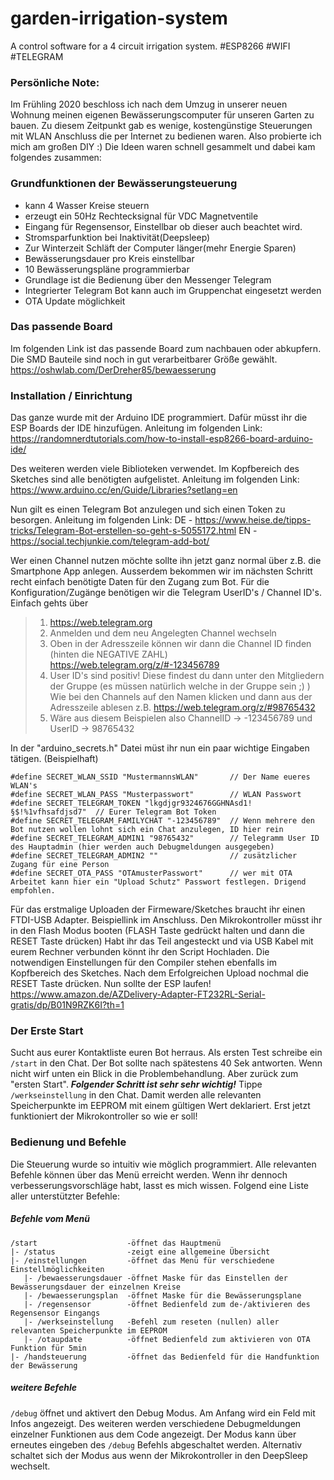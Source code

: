 # garden-irrigation-system
A control software for a 4 circuit irrigation system. #ESP8266 #WIFI #TELEGRAM

### Persönliche Note:
Im Frühling 2020 beschloss ich nach dem Umzug in unserer neuen Wohnung meinen eigenen Bewässerungscomputer für unseren Garten zu bauen. Zu diesem Zeitpunkt gab es wenige, kostengünstige Steuerungen mit WLAN Anschluss die per Internet zu bedienen waren. Also probierte ich mich am großen DIY :) Die Ideen waren schnell gesammelt und dabei kam folgendes zusammen:

### Grundfunktionen der Bewässerungsteuerung
- kann 4 Wasser Kreise steuern
- erzeugt ein 50Hz Rechtecksignal für VDC Magnetventile
- Eingang für Regensensor, Einstellbar ob dieser auch beachtet wird.
- Stromsparfunktion bei Inaktivität(Deepsleep)
- Zur Winterzeit Schläft der Computer länger(mehr Energie Sparen)
- Bewässerungsdauer pro Kreis einstellbar
- 10 Bewässerungspläne programmierbar
- Grundlage ist die Bedienung über den Messenger Telegram
- Integrierter Telegram Bot kann auch im Gruppenchat eingesetzt werden
- OTA Update möglichkeit 

### Das passende Board
Im folgenden Link ist das passende Board zum nachbauen oder abkupfern. Die SMD Bauteile sind noch in gut verarbeitbarer Größe gewählt.
https://oshwlab.com/DerDreher85/bewaesserung

### Installation / Einrichtung
Das ganze wurde mit der Arduino IDE programmiert. Dafür müsst ihr die ESP Boards der IDE hinzufügen. Anleitung im folgenden Link:
https://randomnerdtutorials.com/how-to-install-esp8266-board-arduino-ide/

Des weiteren werden viele Biblioteken verwendet. Im Kopfbereich des Sketches sind alle benötigten aufgelistet. Anleitung im folgenden Link:
https://www.arduino.cc/en/Guide/Libraries?setlang=en

Nun gilt es einen Telegram Bot anzulegen und sich einen Token zu besorgen. Anleitung im folgenden Link:
DE - https://www.heise.de/tipps-tricks/Telegram-Bot-erstellen-so-geht-s-5055172.html
EN - https://social.techjunkie.com/telegram-add-bot/

Wer einen Channel nutzen möchte sollte ihn jetzt ganz normal über z.B. die Smartphone App anlegen. Ausserdem bekommen wir im nächsten Schritt recht einfach benötigte Daten für den Zugang zum Bot. Für die Konfiguration/Zugänge benötigen wir die Telegram UserID's / Channel ID's. Einfach gehts über 
>1. https://web.telegram.org
>2. Anmelden und dem neu Angelegten Channel wechseln
>3. Oben in der Adresszeile können wir dann die Channel ID finden (hinten die NEGATIVE ZAHL) https://web.telegram.org/z/#-123456789
>4. User ID's sind positiv! Diese findest du dann unter den Mitgliedern der Gruppe (es müssen natürlich welche in der Gruppe sein ;) ) Wie bei den Channels auf den Namen klicken und dann aus der Adresszeile ablesen z.B. https://web.telegram.org/z/#98765432
>5. Wäre aus diesem Beispielen also ChannelID -> -123456789 und UserID -> 98765432

In der "arduino_secrets.h" Datei müst ihr nun ein paar wichtige Eingaben tätigen. (Beispielhaft)
```
#define SECRET_WLAN_SSID "MustermannsWLAN"       // Der Name eueres WLAN's
#define SECRET_WLAN_PASS "Musterpasswort"        // WLAN Passwort
#define SECRET_TELEGRAM_TOKEN "lkgdjgr9324676GGHNAsd1!§$!%1vfhsafdjsd7"  // Eurer Telegram Bot Token
#define SECRET_TELEGRAM_FAMILYCHAT "-123456789"  // Wenn mehrere den Bot nutzen wollen lohnt sich ein Chat anzulegen, ID hier rein
#define SECRET_TELEGRAM_ADMIN1 "98765432"        // Telegramm User ID des Hauptadmin (hier werden auch Debugmeldungen ausgegeben)
#define SECRET_TELEGRAM_ADMIN2 ""                // zusätzlicher Zugang für eine Person
#define SECRET_OTA_PASS "OTAmusterPasswort"      // wer mit OTA Arbeitet kann hier ein "Upload Schutz" Passwort festlegen. Drigend empfohlen.
```
Für das erstmalige Uploaden der Firmeware/Sketches braucht ihr einen FTDI-USB Adapter. Beispiellink im Anschluss. Den Mikrokontroller müsst ihr in den Flash Modus booten (FLASH Taste gedrückt halten und dann die RESET Taste drücken) Habt ihr das Teil angesteckt und via USB Kabel mit eurem Rechner verbunden könnt ihr den Script Hochladen. Die notwendigen Einstellungen für den Compiler stehen ebenfalls im Kopfbereich des Sketches. Nach dem Erfolgreichen Upload nochmal die RESET Taste drücken. Nun sollte der ESP laufen!
https://www.amazon.de/AZDelivery-Adapter-FT232RL-Serial-gratis/dp/B01N9RZK6I?th=1

### Der Erste Start
Sucht aus eurer Kontaktliste euren Bot herraus. Als ersten Test schreibe ein `/start` in den Chat. Der Bot sollte nach spätestens 40 Sek antworten. Wenn nicht wirf unten ein Blick in die Problembehandlung. Aber zurück zum "ersten Start". ***Folgender Schritt ist sehr sehr wichtig!*** Tippe `/werkseinstellung` in den Chat. Damit werden alle relevanten Speicherpunkte im EEPROM mit einem gültigen Wert deklariert. Erst jetzt funktioniert der Mikrokontroller so wie er soll!

### Bedienung und Befehle
Die Steuerung wurde so intuitiv wie möglich programmiert. Alle relevanten Befehle können über das Menü erreicht werden. Wenn ihr dennoch verbesserungsvorschläge habt, lasst es mich wissen. Folgend eine Liste aller unterstützter Befehle:
##### Befehle vom Menü
```
/start                    -öffnet das Hauptmenü
|- /status                -zeigt eine allgemeine Übersicht
|- /einstellungen         -öffnet das Menü für verschiedene Einstellmöglichkeiten
   |- /bewaesserungsdauer -öffnet Maske für das Einstellen der Bewässerungsdauer der einzelnen Kreise
   |- /bewaesserungsplan  -öffnet Maske für die Bewässerungsplane
   |- /regensensor        -öffnet Bedienfeld zum de-/aktivieren des Regensensor Eingangs
   |- /werkseinstellung   -Befehl zum reseten (nullen) aller relevanten Speicherpunkte im EEPROM
   |- /otaupdate          -öffnet Bedienfeld zum aktivieren von OTA Funktion für 5min
|- /handsteuerung         -öffnet das Bedienfeld für die Handfunktion der Bewässerung
```
##### weitere Befehle
`/debug`
öffnet und aktivert den Debug Modus. Am Anfang wird ein Feld mit Infos angezeigt. Des weiteren werden verschiedene Debugmeldungen einzelner Funktionen aus dem Code angezeigt. Der Modus kann über erneutes eingeben des `/debug` Befehls abgeschaltet werden. Alternativ schaltet sich der Modus aus wenn der Mikrokontroller in den DeepSleep wechselt.
